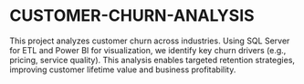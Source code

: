 # CUSTOMER-CHURN-ANALYSIS
   This project analyzes customer churn across industries. Using SQL Server for ETL and Power BI for visualization, we identify key churn drivers (e.g., pricing, service quality). This analysis enables targeted retention strategies, improving customer lifetime value and business profitability.
